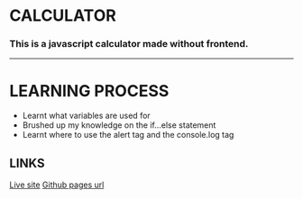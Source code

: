 # CALCULATOR
### This is a javascript calculator made without frontend.
--- 
# LEARNING PROCESS
 * Learnt what variables are used for
 * Brushed up my knowledge on the if...else statement
 *  Learnt where to use the alert tag and the console.log tag

 ## LINKS
 [Live site](http://127.0.0.1:5500/)
 [Github pages url](https://tayeagboola.github.io/Javascript_Calculator/)
 